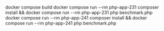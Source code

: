 docker compose build
docker compose run --rm php-app-231 composer install && docker compose run --rm php-app-231 php benchmark.php
docker compose run --rm php-app-241 composer install && docker compose run --rm php-app-241 php benchmark.php

